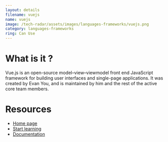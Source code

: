 ```yaml
---
layout: details
filename: vuejs
name: vuejs
image: /tech-radar/assets/images/languages-frameworks/vuejs.png
category: languages-frameworks
ring: Can Use
---
```


# What is it ?
Vue.js is an open-source model–view–viewmodel front end JavaScript framework for building user interfaces and single-page applications. It was created by Evan You, and is maintained by him and the rest of the active core team members.

# Resources
- [Home page](https://vuejs.org/)
- [Start learning](https://www.vuemastery.com/courses/)
- [Documentation](https://vuejs.org/v2/guide/)

